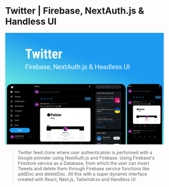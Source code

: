 # Twitter | Firebase, NextAuth.js & Handless UI

![cover](cover.png)

> Twitter feed clone where user authentication is performed with a Google provider using NextAuth.js and Firebase. Using Firebase's Firestore service as a Database, from which the user can insert Tweets and delete them through Firebase service functions like addDoc and deleteDoc. All this with a super dynamic interface created with React, Next.js, Tailwindcss and Handless UI.
